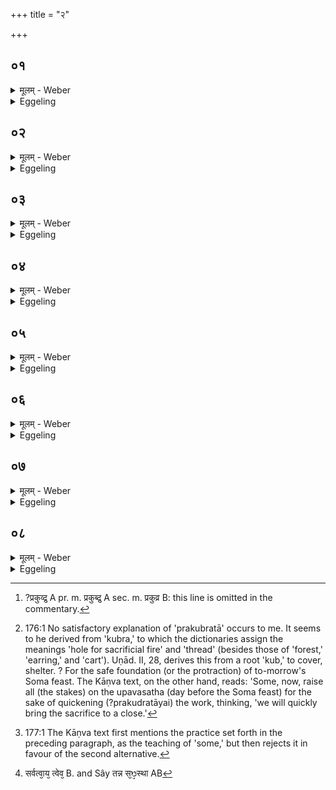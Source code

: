+++
title = "२"

+++






##  ०१
<details><summary>मूलम् - Weber</summary>

या᳘वतो वै वे᳘दिस्ता᳘वती पृथिवी᳟॥  
व᳘ज्रा वै यू᳘पास्त᳘दिमा᳘मेॗवैत᳘त्पृथिवी᳘मेतैर्व᳘ज्रैः स्पृणुॗते ऽस्यै᳘ सप᳘त्नान्नि᳘र्भजति त᳘स्माद्यू᳘पैकादशिनी भवति द्वादश᳘ उपशयो᳘ भवति वि᳘तष्टस्तं᳘ दक्षिणत᳘ उपनि᳘दधाति तद्य᳘द्द्वादश᳘ उपशयो भ᳘वति॥
</details>

<details><summary>Eggeling</summary>

1. Verily, as large as the altar is, so large is the earth. The sacrificial stakes are thunderbolts; and by means of these thunderbolts he obtains possession of this earth, and excludes his enemies from sharing therein. Hence there are eleven stakes, and the twelfth lies aside rough-hewn; he puts it down south (of the altar). The reason why the twelfth lies aside is this.
</details>


##  ०२
<details><summary>मूलम् - Weber</summary>

देवा᳘ ह वै᳘ यज्ञं᳘ तन्वानाः॥  
ते ऽसुररक्षसे᳘भ्य आसङ्गा᳘द्बिभयां चक्रुस्तद्य एत उ᳘छ्रिता यथे᳘षुरस्ता त᳘या वै᳘ स्तृणुते᳘ वा न᳘ वा स्तृणुते य᳘था दण्डः प्र᳘हृतस्ते᳘न वै स्तृणुते᳘ वा न᳘ वा स्तृणुते᳘ ऽथ य᳘ एष᳘ द्वादश᳘ उपशयो भ᳘वति यथे᳘षुरा᳘यता᳘नस्ता यथो᳘द्यतम᳘प्रहृतमेव᳘मेष व᳘ज्र उ᳘द्यतो दक्षिणतो᳘ नाष्ट्रा᳘णां र᳘क्षसाम᳘पहत्यै त᳘स्माद्द्वादश᳘ उपशयो᳘ भवति॥
</details>

<details><summary>Eggeling</summary>

2. Now the gods, while performing this sacrifice,

were afraid of an attack from the Asura-Rakshas. Those raised (sacrificial stakes), then, were as a discharged arrow,--therewith one either smites or smites not; as a hurled club,--therewith one either smites or smites not. But that twelfth (stake) lying aside,--even as an arrow drawn but not discharged, as (a weapon) raised but not hurled, so was that a thunderbolt raised for repelling the evil spirits on the south; therefore the twelfth (stake) lies aside.
</details>


##  ०३
<details><summary>मूलम् - Weber</summary>

तं नि᳘दधाति॥  
एष᳘ ते पृथिव्यां᳘ लोक᳘ आरण्य᳘स्ते पशुरि᳘ति पशु᳘श्च वै यू᳘पश्च त᳘दस्मा आरण्य᳘मेव᳘ पशूनाम᳘नुदिशति ते᳘नो एष᳘ पशुमा᳘न्भवति त᳘द्वयं यू᳘पैकादशिन्यै स᳘म्मयनमाहुः श्वःसुत्या᳘यै हॗ न्वेवै᳘के स᳘म्मिन्वन्ति प्रकुब्र᳘तायै [^wbr_1] चैव᳘ श्वःसुत्या᳘यै यू᳘पम् मिन्वन्ती᳘त्यु च॥  

[^wbr_1]: ?प्रकुव्द्र᳘ A pr. m. प्रकुब्द्र᳘ A sec. m. प्रकुव्र B: this line is omitted in the commentary.
</details>

<details><summary>Eggeling</summary>

3. He lays it down with (Vāj. S. VI, 6), 'This is thy place on earth; thine is the beast of the forest.' There are the animal (victim) and the sacrificial stake; to this one he thereby assigns of animals that of the forest, and thus it, too, is possessed of an animal (victim). That setting up of the eleven sacrificial stakes is said to be of two kinds,--some, namely, set (them all) up (on the previous day) for the morrow's Soma feast, and others set up (one) stake for the preparation [^egg_452] of the morrow's Soma feast.

[^egg_452]: 176:1 No satisfactory explanation of 'prakubratā' occurs to me. It seems to he derived from 'kubra,' to which the dictionaries assign the meanings 'hole for sacrificial fire' and 'thread' (besides those of 'forest,' 'earring,' and 'cart'). Uṇād. II, 28, derives this from a root 'kub,' to cover, shelter. ? For the safe foundation (or the protraction) of to-morrow's Soma feast. The Kāṇva text, on the other hand, reads: 'Some, now, raise all (the stakes) on the upavasatha (day before the Soma feast) for the sake of quickening (?prakudratāyai) the work, thinking, 'we will quickly bring the sacrifice to a close.'
</details>


##  ०४
<details><summary>मूलम् - Weber</summary>

त᳘दु त᳘था न᳘ कुर्यात्॥  
अग्निष्ठ᳘मेवो᳘छ्रयेदिदं वै यू᳘पमुछ्रि᳘त्याध्वर्युरा᳘ परिव्य᳘यणान्ना᳘न्वर्जत्य᳘परिवीता वा᳘ एत᳘ एतां रा᳘त्रिं वसन्ति साॗ न्वेव᳘ परिचक्षा᳘ पश᳘वे वै यू᳘पमु᳘छ्रयन्ति प्रातर्वै᳘ पशूना᳘लभन्ते त᳘स्मादु प्रात᳘रेवो᳘छ्रयेत्॥
</details>

<details><summary>Eggeling</summary>

4. Let him, however, not do this; but let him only set up the one opposite the fire. For after setting it up the Adhvaryu does not quit his hold of it till the girding; but those (others) remain

ungirt during that night. Thus there would be an offence, since it is for the victim that the stake is set up, and the victim is (only) slaughtered on the next morning: let him therefore set up (the others) on the next morning.
</details>


##  ०५
<details><summary>मूलम् - Weber</summary>

स य उ᳘त्तरो ऽग्निष्ठात्स्या᳘त्॥  
त᳘मेवा᳘ग्र उ᳘छ्रयेद᳘थ द᳘क्षिणमथो᳘त्तरं दक्षिणार्ध्य᳘मुत्तमं तथो᳘दीची भवति॥
</details>

<details><summary>Eggeling</summary>

5. Let him first set up that (stake) which stands (immediately) north of the one opposite the fire, then the one on the south, then a northern one,--last of all the one on the southern flank: thus it (the row of stakes) inclines to the north.
</details>


##  ०६
<details><summary>मूलम् - Weber</summary>

अ᳘थो इतर᳘थाहुः॥  
द᳘क्षिणमेवा᳘ग्रे ऽग्निष्ठादु᳘छ्रयेदथो᳘त्तरम᳘थ द᳘क्षिणमुत्तरा᳘र्ध्यमुत्तमं त᳘थो हास्यो᳘दगेव क᳘र्मानुसं᳘तिष्ठत इ᳘ति॥
</details>

<details><summary>Eggeling</summary>

6. But they also say conversely [^egg_453], 'Let him first set up that which is south of the one opposite the fire, then the northern one, then a southern one,--last of all the one on the northern flank: and thus indeed his work attains completion towards the north.'

[^egg_453]: 177:1 The Kāṇva text first mentions the practice set forth in the preceding paragraph, as the teaching of 'some,' but then rejects it in favour of the second alternative.
</details>


##  ०७
<details><summary>मूलम् - Weber</summary>

स यो व᳘र्षिष्ठः स᳘ दक्षिणार्ध्यः᳘ स्यात्॥  
अ᳘थ ह्र᳘सीयान᳘थ ह्र᳘सीयानुत्तराॗर्ध्यो ह्र᳘सिष्ठस्तथो᳘दीची भवति॥
</details>

<details><summary>Eggeling</summary>

7. Let the largest be the one forming the southern flank; then shorter and shorter; and the one forming the northern flank the shortest: thus (the row of stakes) inclines to the north.
</details>


##  ०८
<details><summary>मूलम् - Weber</summary>

अ᳘थ प᳘त्नीभ्यः पत्नीयूपमु᳘छ्रयन्ति॥  
सर्वत्वा᳘यॗ [^wbr_2] न्वेव᳘ पत्नीयूप उ᳘छ्रायते त᳘त्त्वाष्ट्र᳘म् पशुमा᳘लभते त्व᳘ष्टा वै᳘ सिक्तं रे᳘तो वि᳘करोति त᳘देष᳘ एॗवैत᳘त्सिक्तं रे᳘तो वि᳘करोति मुष्करो᳘ भवत्येष वै᳘ प्रजनयिता य᳘न्मुष्करस्त᳘स्मान्मुष्करो᳘ भवति तं न स᳘ᳫं᳘स्थापयेत्प᳘र्यग्निकृतमेवो᳘त्सृजेत्स य᳘त्संस्थाप᳘येत्प्रजा᳘यै हा᳘न्तमियात्त᳘त्प्रजामु᳘त्सृजति त᳘स्मान्न स᳘ᳫं᳘स्थापयेत्प᳘र्यग्निकृतमेवो᳘त्सृजेत्॥  

[^wbr_2]: सर्वत्वा᳘य᳘ त्वेव᳘ B. and Sây तन्न स᳘ᳫ᳘स्था AB
</details>
<details><summary>Eggeling</summary>

8. Thereupon they set up the wife-stake for the wives. It is for the sake of completeness, forsooth, that the wife-stake is set up: there they seize (and bind) the victim for Tvashṭr̥, for Tvashṭr̥ fashions the cast seed, and hence he fashions the seed now cast. It (the victim to Tvashṭr̥) is an animal with testicles, for such a one is a begetter. Let him not slay that one, but let him set it free after fire has been carried round it. Were he to slay it, there would assuredly be an end to offspring, but in this way he sets free the offspring. Therefore let him not

slay it, but let him set it free after fire has been carried round it.
</details>

